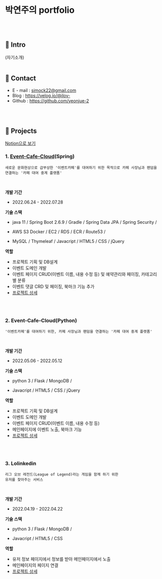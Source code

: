 # 박연주의 portfolio
</br>
</br>

## 📍 Intro
(자기소개)
</br>
</br>

## 📍 Contact
- E - mail : simock22@gmail.com
- Blog : https://velog.io/@ilov-
- Github : https://github.com/yeonjue-2
</br>
</br>

## 📍 Projects
[Notion으로 보기](https://www.notion.so/134e8eec3bb84a4ea1f3b61224c4f7ae)
### 1. [Event-Cafe-Cloud](https://www.eventcafecloud.com)(Spring)
```
새로운 문화현상으로 급부상한 '이벤트카페'를 대여하기 위한 목적으로 카페 사장님과 팬덤을 연결하는 '카페 대여 중계 플랫폼'
```
</br>

**개발 기간** 
- 2022.06.24 - 2022.07.28 
<p> 


**기술 스택**
- java 11 / Spring Boot 2.6.9 / Gradle / Spring Data JPA / Spring Security / <p>
- AWS S3 Docker / EC2 / RDS / ECR / Route53 / <p>
- MySQL / Thymeleaf / Javacript / HTML5 / CSS / jQuery<p>



**역할**
- 프로젝트 기획 및 DB설계
- 이벤트 도메인 개발
- 이벤트 페이지 CRUD(이벤트 이름, 내용 수정 등) 및 예약관리와 페이징, 카테고리별 분류
- 이벤트 댓글 CRD 및 페이징, 북마크 기능 추가
- [프로젝트 상세](https://github.com/yeonjue-2/eventcafecloud.git)

</br>
</br>

### 2. Event-Cafe-Cloud(Python)
```
'이벤트카페'를 대여하기 위한, 카페 사장님과 팬덤을 연결하는 '카페 대여 중계 플랫폼'
```
</br>

**개발 기간** 
- 2022.05.06 - 2022.05.12 
<p> 


**기술 스택**
- python 3 / Flask / MongoDB /  <p>
- Javacript / HTML5 / CSS / jQuery<p>



**역할**
- 프로젝트 기획 및 DB설계
- 이벤트 도메인 개발
- 이벤트 페이지 CRUD(이벤트 이름, 내용 수정 등) 
- 메인페이지에 이벤트 노출, 북마크 기능
- [프로젝트 상세](https://github.com/yeonjue-2/eventcafecloud.git)

</br>
</br>

### 3. Lolinkedin
```
리그 오브 레전드(League of Legend)라는 게임을 함께 하기 위한
유저를 찾아주는 서비스
```
</br>

**개발 기간** 
- 2022.04.19 - 2022.04.22 
<p> 


**기술 스택**
- python 3 / Flask / MongoDB /  <p>
- Javacript / HTML5 / CSS <p>



**역할**
- 유저 정보 페이지에서 정보를 받아 메인페이지에서 노출
- 메인페이지의 페이지 연결
- [프로젝트 상세](https://github.com/yeonjue-2/lolinkedin.git)



